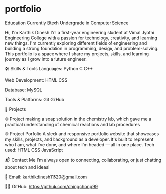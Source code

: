 # portfolio
Education
Currently Btech Undergrade in Computer Science

Hi, I'm Karthik Dinesh
I'm a first-year engineering student at Vimal Jyothi Engineering College with a passion for technology, creativity, and learning new things. I'm currently exploring different fields of engineering and building a strong foundation in programming, design, and problem-solving. This portfolio is a space where I share my projects, skills, and learning journey as I grow into a future engineer.



🛠️ Skills & Tools
Languages: Python C C++

Web Development: HTML CSS

Database: MySQL

Tools & Platforms: Git GitHub

🚀 Projects

🌐  Project making a soap solution in the chemistry lab, which gave me a practical understanding of chemical reactions and lab procedures

🌐 Project Porfolio A sleek and responsive portfolio website that showcases my skills, projects, and background as a developer. It's built to represent who I am, what I’ve done, and where I’m headed — all in one place. Tech used: HTML CSS JavaScript

📬 Contact Me
I’m always open to connecting, collaborating, or just chatting about tech and ideas!

📧 Email: karthikdinesh11520@gmail.com

🧑‍💻 GitHub: https://github.com/chingchong99
